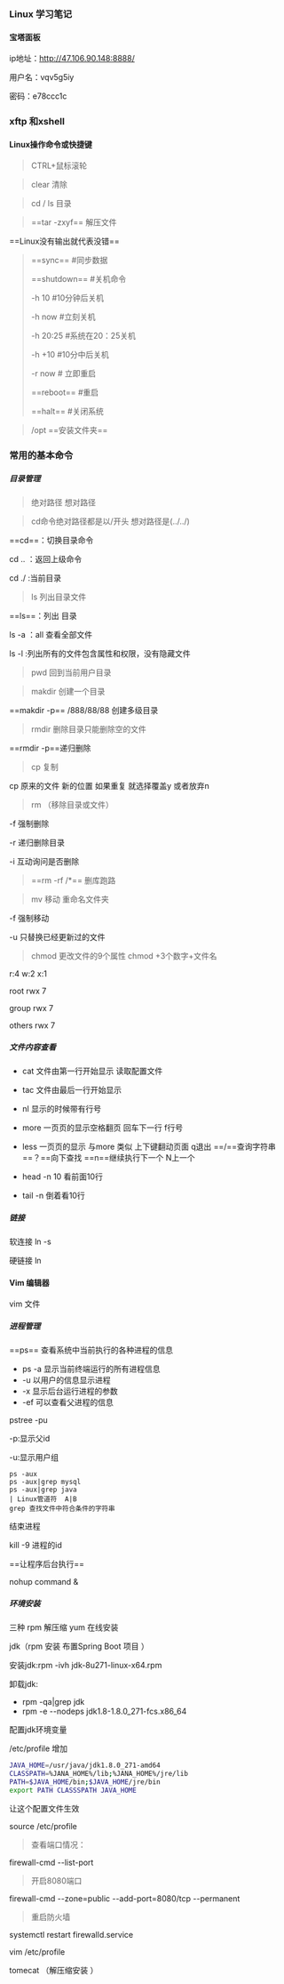 ### Linux 学习笔记

#### 宝塔面板

ip地址：http://47.106.90.148:8888/

用户名：vqv5g5iy

密码：e78ccc1c

### xftp 和xshell

#### Linux操作命令或快捷键

> CTRL+鼠标滚轮

> clear 清除

> cd / ls 目录

> ==tar -zxyf== 解压文件

==Linux没有输出就代表没错==

> ==sync== #同步数据
>
> ==shutdown== #关机命令
>
> -h 10 #10分钟后关机
>
> -h now #立刻关机
>
> -h 20:25 #系统在20：25关机
>
> -h +10 #10分中后关机
>
> -r now # 立即重启
>
> ==reboot== #重启
>
> ==halt== #关闭系统

> /opt ==安装文件夹==

### 常用的基本命令

##### 目录管理

> 绝对路径 想对路径

> cd命令绝对路径都是以/开头 想对路径是(../../)

==cd==：切换目录命令

cd .. ：返回上级命令

cd ./ :当前目录

> ls 列出目录文件

==ls==：列出 目录

ls -a ：all 查看全部文件

ls -l  :列出所有的文件包含属性和权限，没有隐藏文件

> pwd 回到当前用户目录

> makdir 创建一个目录

==makdir -p== /888/88/88 创建多级目录

> rmdir 删除目录只能删除空的文件

==rmdir -p==递归删除

> cp 复制

cp 原来的文件 新的位置 如果重复 就选择覆盖y 或者放弃n

> rm （移除目录或文件）

-f 强制删除

-r 递归删除目录

-i 互动询问是否删除

> ==rm -rf /*== 删库跑路

> mv 移动 重命名文件夹

-f 强制移动

-u 只替换已经更新过的文件

> chmod 更改文件的9个属性 chmod +3个数字+文件名

r:4 w:2 x:1

root rwx 7

group rwx 7

others rwx 7

##### 文件内容查看

* cat 文件由第一行开始显示 读取配置文件

* tac 文件由最后一行开始显示

* nl 显示的时候带有行号
* more 一页页的显示空格翻页 回车下一行 f行号
* less 一页页的显示 与more 类似 上下键翻动页面 q退出 ==/==查询字符串 ==？==向下查找 ==n==继续执行下一个 N上一个
* head -n 10 看前面10行
* tail -n 倒着看10行

##### 链接

软连接 ln -s

硬链接 ln

#### Vim 编辑器

vim 文件

##### 进程管理

==ps== 查看系统中当前执行的各种进程的信息

* ps -a 显示当前终端运行的所有进程信息
* -u 以用户的信息显示进程
* -x 显示后台运行进程的参数
* -ef 可以查看父进程的信息

pstree -pu

-p:显示父id

-u:显示用户组

````
ps -aux
ps -aux|grep mysql
ps -aux|grep java
| Linux管道符  A|B
grep 查找文件中符合条件的字符串

````

结束进程

kill -9 进程的id

==让程序后台执行==

nohup command &

##### 环境安装

三种 rpm 解压缩 yum 在线安装

jdk（rpm 安装 布置Spring Boot 项目 ）

安装jdk:rpm -ivh jdk-8u271-linux-x64.rpm

卸载jdk:

* rpm -qa|grep jdk
* rpm -e --nodeps jdk1.8-1.8.0_271-fcs.x86_64

配置jdk环境变量

/etc/profile 增加

````bash
JAVA_HOME=/usr/java/jdk1.8.0_271-amd64
CLASSPATH=%JANA_HOME%/lib;%JANA_HOME%/jre/lib
PATH=$JAVA_HOME/bin;$JAVA_HOME/jre/bin
export PATH CLASSSPATH JAVA_HOME 
````

让这个配置文件生效

source /etc/profile

> 查看端口情况：

firewall-cmd --list-port

> 开启8080端口

firewall-cmd --zone=public --add-port=8080/tcp --permanent

> 重启防火墙

systemctl restart firewalld.service

vim /etc/profile

tomecat （解压缩安装 ）

